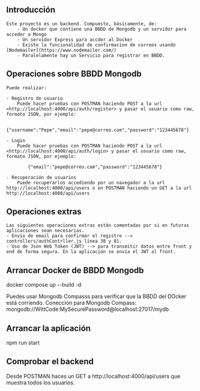 ## Introducción	
    Este proyecto es un backend. Compuesto, básicamente, de:
        - Un docker que contiene una BBDD de Mongodb y un servidor para acceder a Mongo
        - Un servidor Express para accder al Docker
        - Existe la funcionalidad de confirmacion de correos usando [Nodemailer](https://www.nodemailer.com/)
        - Paralelamente hay un Servicio para registrar en BBDD.

## Operaciones sobre BBDD Mongodb
    Puede realizar:

    - Registro de usuario
        Puede hacer pruebas con POSTMAN haciendo POST a la url <http://localhost:4000/api/auth/register> y pasar el usuario como raw, formato JSON, por ejemplo:

          {"username":"Pepe","email":"pepe@correo.com","password":"123445678"}

    - Login
        Puede hacer pruebas con POSTMAN haciendo POST a la url <http://localhost:4000/api/auth/login> y pasar el usuario como raw, formato JSON, por ejemplo:
        
            {"email":"pepe@correo.com","password":"123445678"}

    - Recuperación de usuarios
        Puede recuperarlos accediendo por un navegador a la url http://localhost:4000/api/users o en POSTMAN haciendo un GET a la url http://localhost:4000/api/users

## Operaciones extras
    Las siguientes operaciones extras están comentadas por si en futuras aplicaciones sean necesarias.
    - Envío de email para confirmar el registro --> controllers/authContrller.js línea 38 y 81.
    - Uso de Json Web Token (JWT) --> para transmitir datos entre front y end de forma segura. En la aplicación se envía el JWT al front.

## Arrancar Docker de BBDD Mongodb
docker compose up --build -d

Puedes usar Mongodb Compasss para verificar que la BBDD del DOcker está corriendo.
Conección para Mongodb Compass: mongodb://WittCode:MySecurePassword@localhost:27017/mydb

## Arrancar la aplicación
npm run start

## Comprobar el backend
Desde POSTMAN haces un GET a http://localhost:4000/api/users que muestra todos los usuarios.